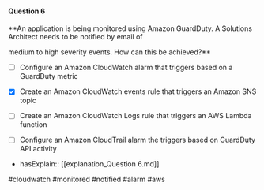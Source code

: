 #### Question  6


**An application is being monitored using Amazon GuardDuty. A Solutions Architect needs to be notified by email of

medium to high severity events. How can this be achieved?**


- [ ] Configure an Amazon CloudWatch alarm that triggers based on a GuardDuty metric


- [x] Create an Amazon CloudWatch events rule that triggers an Amazon SNS topic


- [ ] Create an Amazon CloudWatch Logs rule that triggers an AWS Lambda function


- [ ] Configure an Amazon CloudTrail alarm the triggers based on GuardDuty API activity



- hasExplain:: [[explanation_Question  6.md]]

#cloudwatch #monitored #notified #alarm #aws 
